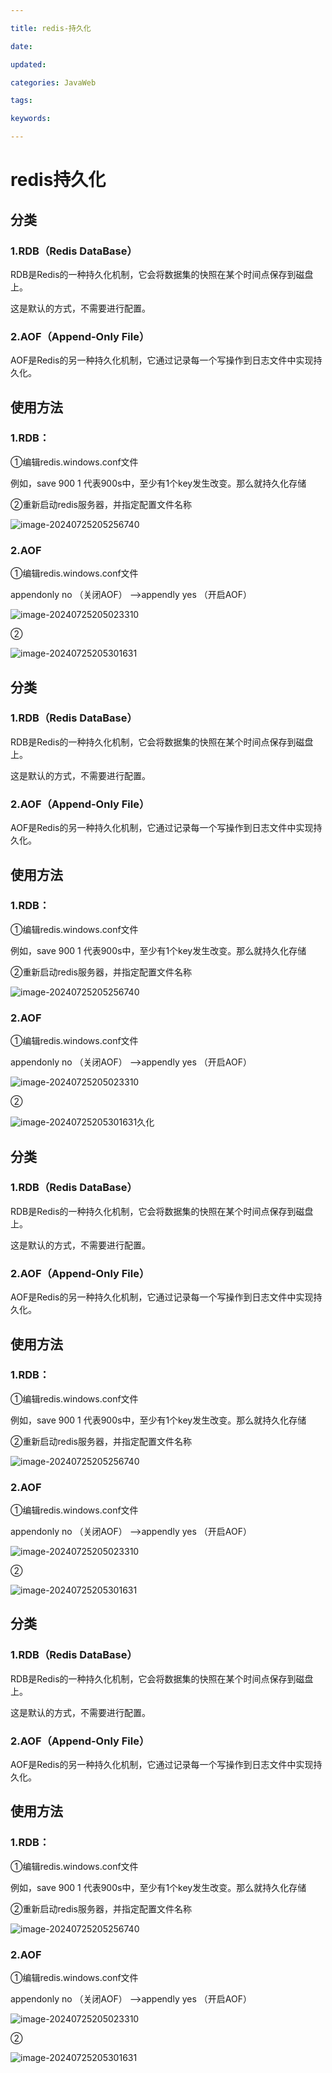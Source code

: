 ```yaml
---

title: redis-持久化

date: 

updated: 

categories: JavaWeb

tags: 

keywords: 

---
```

# redis持久化

## 分类

### 1.RDB（Redis DataBase）

RDB是Redis的一种持久化机制，它会将数据集的快照在某个时间点保存到磁盘上。

这是默认的方式，不需要进行配置。



### 2.AOF（Append-Only File）

AOF是Redis的另一种持久化机制，它通过记录每一个写操作到日志文件中实现持久化。

## 使用方法

### 1.RDB：

①编辑redis.windows.conf文件

例如，save  900  1    代表900s中，至少有1个key发生改变。那么就持久化存储

②重新启动redis服务器，并指定配置文件名称

![image-20240725205256740](./../TyporaImage/image-20240725205256740.png)

### 2.AOF

①编辑redis.windows.conf文件

appendonly no （关闭AOF） -->appendly yes （开启AOF）

![image-20240725205023310](./../TyporaImage/image-20240725205023310.png)

②

![image-20240725205301631](./../TyporaImage/image-20240725205301631.png)
## 分类

### 1.RDB（Redis DataBase）

RDB是Redis的一种持久化机制，它会将数据集的快照在某个时间点保存到磁盘上。

这是默认的方式，不需要进行配置。



### 2.AOF（Append-Only File）

AOF是Redis的另一种持久化机制，它通过记录每一个写操作到日志文件中实现持久化。

## 使用方法

### 1.RDB：

①编辑redis.windows.conf文件

例如，save  900  1    代表900s中，至少有1个key发生改变。那么就持久化存储

②重新启动redis服务器，并指定配置文件名称

![image-20240725205256740](./../TyporaImage/image-20240725205256740.png)

### 2.AOF

①编辑redis.windows.conf文件

appendonly no （关闭AOF） -->appendly yes （开启AOF）

![image-20240725205023310](./../TyporaImage/image-20240725205023310.png)

②

![image-20240725205301631](./../TyporaImage/image-20240725205301631.png)久化

## 分类

### 1.RDB（Redis DataBase）

RDB是Redis的一种持久化机制，它会将数据集的快照在某个时间点保存到磁盘上。

这是默认的方式，不需要进行配置。



### 2.AOF（Append-Only File）

AOF是Redis的另一种持久化机制，它通过记录每一个写操作到日志文件中实现持久化。

## 使用方法

### 1.RDB：

①编辑redis.windows.conf文件

例如，save  900  1    代表900s中，至少有1个key发生改变。那么就持久化存储

②重新启动redis服务器，并指定配置文件名称

![image-20240725205256740](./../TyporaImage/image-20240725205256740.png)

### 2.AOF

①编辑redis.windows.conf文件

appendonly no （关闭AOF） -->appendly yes （开启AOF）

![image-20240725205023310](./../TyporaImage/image-20240725205023310.png)

②

![image-20240725205301631](./../TyporaImage/image-20240725205301631.png)
## 分类

### 1.RDB（Redis DataBase）

RDB是Redis的一种持久化机制，它会将数据集的快照在某个时间点保存到磁盘上。

这是默认的方式，不需要进行配置。



### 2.AOF（Append-Only File）

AOF是Redis的另一种持久化机制，它通过记录每一个写操作到日志文件中实现持久化。

## 使用方法

### 1.RDB：

①编辑redis.windows.conf文件

例如，save  900  1    代表900s中，至少有1个key发生改变。那么就持久化存储

②重新启动redis服务器，并指定配置文件名称

![image-20240725205256740](./../TyporaImage/image-20240725205256740.png)

### 2.AOF

①编辑redis.windows.conf文件

appendonly no （关闭AOF） -->appendly yes （开启AOF）

![image-20240725205023310](./../TyporaImage/image-20240725205023310.png)

②

![image-20240725205301631](./../TyporaImage/image-20240725205301631.png)